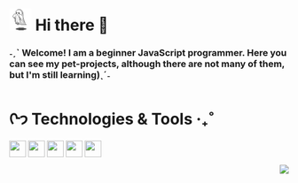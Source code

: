 <h1> <img src='ghost.gif' width='40' height='40'> Hi there 💫</h1>
<h3>˗ˏˋ Welcome! I am a beginner JavaScript programmer. Here you can see my pet-projects, although there are not many of them, but I'm still learning)ˎˊ˗</h3>

<h1>ᢉ𐭩 Technologies & Tools ‧₊˚</h1> 

<img src="https://cdn.jsdelivr.net/gh/devicons/devicon/icons/javascript/javascript-original.svg" width="30" height="30" align="center" ></img>
<img src="https://cdn.jsdelivr.net/gh/devicons/devicon/icons/html5/html5-original-wordmark.svg" width="30" height="30" align="center" ></img>
<img src="https://cdn.jsdelivr.net/gh/devicons/devicon/icons/css3/css3-original-wordmark.svg" width="30" height="30" align="center" ></img>
<img src="https://cdn.jsdelivr.net/gh/devicons/devicon/icons/react/react-original-wordmark.svg" width="30" height="30" align="center" ></img>
<img src="https://cdn.jsdelivr.net/gh/devicons/devicon/icons/vscode/vscode-original.svg" width="30" height="30" align="center" ></img>


  
<div align="right"> 
    <a href="https://t.me/katessside" target="_blank"><img src="https://img.shields.io/badge/-Telegram-125999?style=for-the-badge&logo=telegram&logoColor=white" /></a>
</div>
